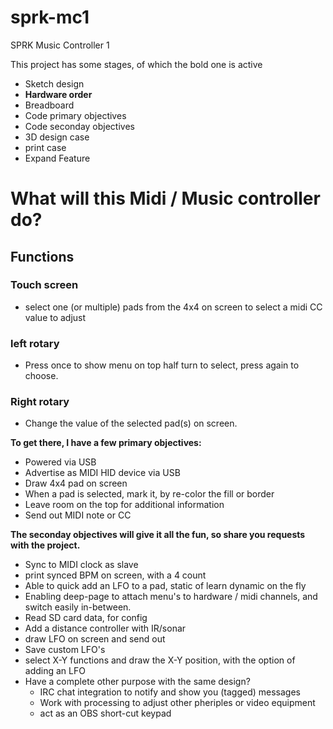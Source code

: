 # sprk-mc1
SPRK Music Controller 1

This project has some stages, of which the bold one is active
- Sketch design
- **Hardware order**
- Breadboard
- Code primary objectives
- Code seconday objectives
- 3D design case
- print case
- Expand Feature

# What will this Midi / Music controller do?

## Functions
### Touch screen
- select one (or multiple) pads from the 4x4 on screen to select a midi CC value to adjust
### left rotary
- Press once to show menu on top half turn to select, press again to choose.
### Right rotary
- Change the value of the selected pad(s) on screen.


**To get there, I have a few primary objectives:**
- Powered via USB
- Advertise as MIDI HID device via USB
- Draw 4x4 pad on screen
- When a pad is selected, mark it, by re-color the fill or border
- Leave room on the top for additional information
- Send out MIDI note or CC

**The seconday objectives will give it all the fun, so share you requests with the project.**
- Sync to MIDI clock as slave
- print synced BPM on screen, with a 4 count
- Able to quick add an LFO to a pad, static of learn dynamic on the fly
- Enabling deep-page to attach menu's to hardware / midi channels, and switch easily in-between.
- Read SD card data, for config
- Add a distance controller with IR/sonar
- draw LFO on screen and send out
- Save custom LFO's
- select X-Y functions and draw the X-Y position, with the option of adding an LFO
- Have a complete other purpose with the same design?
  - IRC chat integration to notify and show you (tagged) messages
  - Work with processing to adjust other pheriples or video equipment
  - act as an OBS short-cut keypad
